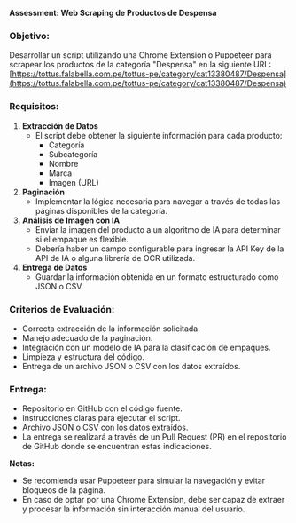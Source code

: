 **Assessment: Web Scraping de Productos de Despensa**

### **Objetivo:**

Desarrollar un script utilizando una Chrome Extension o Puppeteer para scrapear los productos de la categoría "Despensa" en la siguiente URL:
[https://tottus.falabella.com.pe/tottus-pe/category/cat13380487/Despensa](https://tottus.falabella.com.pe/tottus-pe/category/cat13380487/Despensa)

### **Requisitos:**

1. **Extracción de Datos**
   - El script debe obtener la siguiente información para cada producto:
     - Categoría
     - Subcategoría
     - Nombre
     - Marca
     - Imagen (URL)
2. **Paginación**
   - Implementar la lógica necesaria para navegar a través de todas las páginas disponibles de la categoría.
3. **Análisis de Imagen con IA**
   - Enviar la imagen del producto a un algoritmo de IA para determinar si el empaque es flexible.
   - Debería haber un campo configurable para ingresar la API Key de la API de IA o alguna librería de OCR utilizada.
4. **Entrega de Datos**
   - Guardar la información obtenida en un formato estructurado como JSON o CSV.

### **Criterios de Evaluación:**

- Correcta extracción de la información solicitada.
- Manejo adecuado de la paginación.
- Integración con un modelo de IA para la clasificación de empaques.
- Limpieza y estructura del código.
- Entrega de un archivo JSON o CSV con los datos extraídos.

### **Entrega:**

- Repositorio en GitHub con el código fuente.
- Instrucciones claras para ejecutar el script.
- Archivo JSON o CSV con los datos extraídos.
- La entrega se realizará a través de un Pull Request (PR) en el repositorio de GitHub donde se encuentran estas indicaciones.

**Notas:**

- Se recomienda usar Puppeteer para simular la navegación y evitar bloqueos de la página.
- En caso de optar por una Chrome Extension, debe ser capaz de extraer y procesar la información sin interacción manual del usuario.
